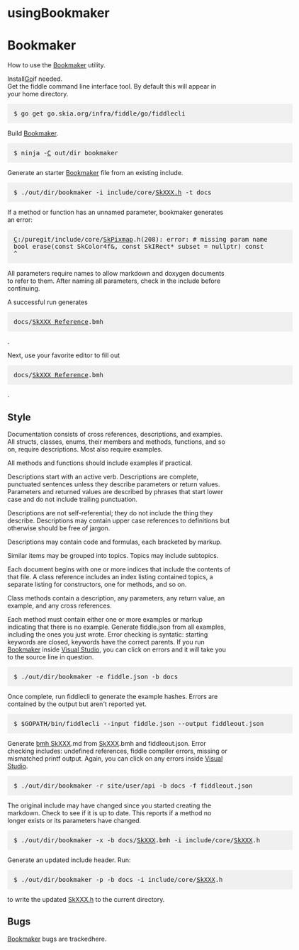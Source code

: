 usingBookmaker
===

# <a name="Bookmaker"></a> Bookmaker
How to use the <a href="#Bookmaker">Bookmaker</a> utility.

Install<a href="usingBookmaker#Go">Go</a>if needed.  
Get the fiddle command line interface tool.
By default this will appear in your home directory.

<pre style="padding: 1em 1em 1em 1em;width: 44em; background-color: #f0f0f0">
$ go get go.skia.org/infra/fiddle/go/fiddlecli</pre>

Build <a href="#Bookmaker">Bookmaker</a>.

<pre style="padding: 1em 1em 1em 1em;width: 44em; background-color: #f0f0f0">
$ ninja -<a href="undocumented#C">C</a> out/dir bookmaker</pre>

Generate an starter <a href="#Bookmaker">Bookmaker</a> file from an existing include.

<pre style="padding: 1em 1em 1em 1em;width: 44em; background-color: #f0f0f0">
$ ./out/dir/bookmaker -i include/core/<a href="undocumented#SkXXX.h">SkXXX.h</a> -t docs</pre>

If a method or function has an unnamed parameter, bookmaker generates an error:

<pre style="padding: 1em 1em 1em 1em;width: 44em; background-color: #f0f0f0">
<a href="undocumented#C">C</a>:/puregit/include/core/<a href="SkPixmap_Reference#SkPixmap">SkPixmap</a>.h(208): error: # missing param name
bool erase(const SkColor4f&, const SkIRect* subset = nullptr) const
^
</pre>

All parameters require names to allow markdown and doxygen documents to refer to
them. After naming all parameters, check in the include before continuing.

A successful run generates

<pre style="padding: 1em 1em 1em 1em;width: 44em; background-color: #f0f0f0">
docs/<a href="undocumented#SkXXX_Reference">SkXXX Reference</a>.bmh</pre>

.

Next, use your favorite editor to fill out

<pre style="padding: 1em 1em 1em 1em;width: 44em; background-color: #f0f0f0">
docs/<a href="undocumented#SkXXX_Reference">SkXXX Reference</a>.bmh</pre>

.

## <a name="Style"></a> Style

Documentation consists of cross references, descriptions, and examples.
All structs, classes, enums, their members and methods, functions, and so on,
require descriptions. Most also require examples.

All methods and functions should include examples if practical.

Descriptions start with an active verb. Descriptions are complete, punctuated
sentences unless they describe parameters or return values. Parameters and
returned values are described by phrases that start lower case and do not
include trailing punctuation.

Descriptions are not self-referential; they do not include the thing they
describe. Descriptions may contain upper case references to definitions
but otherwise should be free of jargon.

Descriptions may contain code and formulas, each bracketed by markup.

Similar items may be grouped into topics. Topics may include subtopics.

Each document begins with one or more indices that include the contents of
that file. A class reference includes an index listing contained topics, 
a separate listing for constructors, one for methods, and so on.

Class methods contain a description, any parameters, any return value,
an example, and any cross references.

Each method must contain either one or more examples or markup indicating
that there is no example.
Generate fiddle.json from all examples, including the ones you just wrote.
Error checking is syntatic: starting keywords are closed, keywords have the
correct parents.
If you run <a href="#Bookmaker">Bookmaker</a> inside <a href="usingBookmaker#Visual_Studio">Visual Studio</a>, you can click on errors and it
will take you to the source line in question.

<pre style="padding: 1em 1em 1em 1em;width: 44em; background-color: #f0f0f0">
$ ./out/dir/bookmaker -e fiddle.json -b docs</pre>

Once complete, run fiddlecli to generate the example hashes.
Errors are contained by the output but aren't reported yet.

<pre style="padding: 1em 1em 1em 1em;width: 44em; background-color: #f0f0f0">
$ $GOPATH/bin/fiddlecli --input fiddle.json --output fiddleout.json</pre>

Generate <a href="usingBookmaker#bmh_SkXXX">bmh SkXXX</a>.md from <a href="usingBookmaker#SkXXX">SkXXX</a>.bmh and fiddleout.json.
Error checking includes: undefined references, fiddle compiler errors,
missing or mismatched printf output.
Again, you can click on any errors inside <a href="usingBookmaker#Visual_Studio">Visual Studio</a>.

<pre style="padding: 1em 1em 1em 1em;width: 44em; background-color: #f0f0f0">
$ ./out/dir/bookmaker -r site/user/api -b docs -f fiddleout.json</pre>

The original include may have changed since you started creating the markdown.
Check to see if it is up to date.
This reports if a method no longer exists or its parameters have changed.

<pre style="padding: 1em 1em 1em 1em;width: 44em; background-color: #f0f0f0">
$ ./out/dir/bookmaker -x -b docs/<a href="usingBookmaker#SkXXX">SkXXX</a>.bmh -i include/core/<a href="usingBookmaker#SkXXX">SkXXX</a>.h</pre>

Generate an updated include header. Run:

<pre style="padding: 1em 1em 1em 1em;width: 44em; background-color: #f0f0f0">
$ ./out/dir/bookmaker -p -b docs -i include/core/<a href="usingBookmaker#SkXXX">SkXXX</a>.h</pre>

to write the updated <a href="undocumented#SkXXX.h">SkXXX.h</a> to the current directory.

## <a name="Bugs"></a> Bugs

<a href="#Bookmaker">Bookmaker</a> bugs are trackedhere.

